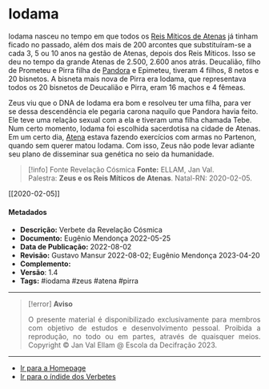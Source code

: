 # Iodama

Iodama nasceu no tempo em que todos os [Reis Míticos de Atenas](Reis%20Míticos%20de%20Atenas.md) já tinham ficado no passado, além dos mais de 200 arcontes que substituíram-se a cada 3, 5 ou 10 anos na gestão de Atenas, depois dos Reis Míticos. Isso se deu no tempo da grande Atenas de 2.500, 2.600 anos atrás. Deucalião, filho de Prometeu e Pirra filha de [Pandora](Pandora.md) e Epimeteu, tiveram 4 filhos, 8 netos e 20 bisnetos. A bisneta mais nova de Pirra era Iodama, que representava todos os 20 bisnetos de Deucalião e Pirra, eram 16 machos e 4 fêmeas.

Zeus viu que o DNA de Iodama era bom e resolveu ter uma filha, para ver se dessa descendência ele pegaria carona naquilo que Pandora havia feito. Ele teve uma relação sexual com a ela e tiveram uma filha chamada Tebe. Num certo momento, Iodama foi escolhida sacerdotisa na cidade de Atenas. Em um certo dia, [Atena](Atena.md) estava fazendo exercícios com armas no Partenon, quando sem querer matou Iodama. Com isso, Zeus não pode levar adiante seu plano de disseminar sua genética no seio da humanidade.

> [!info] Fonte Revelação Cósmica
> **Fonte:** ELLAM, Jan Val. Palestra: **Zeus e os Reis Míticos de Atenas**. Natal-RN: 2020-02-05.

[[2020-02-05]]

#### Metadados

-   **Descrição:** Verbete da Revelação Cósmica
-   **Documento:** Eugênio Mendonça 2022-05-25
-   **Data de Publicação:** 2022-08-02
-   **Revisão:** Gustavo Mansur 2022-08-02; Eugênio Mendonça 2023-04-20
-   **Complemento:**
-   **Versão**: 1.4
-   **Tags:** #iodama #zeus #atena #pirra

---
> [!error] **Aviso**
> <p align="justify">O presente material é disponibilizado exclusivamente para membros com objetivo de estudos e desenvolvimento pessoal. Proibida a reprodução, no todo ou em partes, através de quaisquer meios. Copyright © Jan Val Ellam @ Escola da Decifração 2023. </p>

---
- [Ir para a Homepage](Homepage.canvas)
- [Ir para o índide dos Verbetes](ÍNDIDE%20GERAL%20DOS%20VERBETES.canvas)